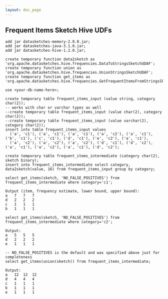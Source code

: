 ```yaml
---
layout: doc_page
---
```

<!--
    Licensed to the Apache Software Foundation (ASF) under one
    or more contributor license agreements.  See the NOTICE file
    distributed with this work for additional information
    regarding copyright ownership.  The ASF licenses this file
    to you under the Apache License, Version 2.0 (the
    "License"); you may not use this file except in compliance
    with the License.  You may obtain a copy of the License at

      http://www.apache.org/licenses/LICENSE-2.0

    Unless required by applicable law or agreed to in writing,
    software distributed under the License is distributed on an
    "AS IS" BASIS, WITHOUT WARRANTIES OR CONDITIONS OF ANY
    KIND, either express or implied.  See the License for the
    specific language governing permissions and limitations
    under the License.
-->
## Frequent Items Sketch Hive UDFs

    add jar datasketches-memory-2.0.0.jar;
    add jar datasketches-java-3.1.0.jar;
    add jar datasketches-hive-1.2.0.jar;

    create temporary function data2sketch as 'org.apache.datasketches.hive.frequencies.DataToStringsSketchUDAF';
    create temporary function union as 'org.apache.datasketches.hive.frequencies.UnionStringsSketchUDAF';
    create temporary function get_items as 'org.apache.datasketches.hive.frequencies.GetFrequentItemsFromStringsSketchUDTF';

    use <your-db-name-here>;

    create temporary table frequent_items_input (value string, category char(2));
    -- works with char or varchar types as well
    --create temporary table frequent_items_input (value char(2), category char(2));
    --create temporary table frequent_items_input (value varchar(2), category char(2));
    insert into table frequent_items_input values
      ('a', 'c1'), ('a', 'c1'), ('a', 'c1'), ('a', 'c2'), ('a', 'c1'), ('b', 'c1'), ('c', 'c1'), ('d', 'c1'), ('e', 'c2'), ('a', 'c1'),
      ('a', 'c2'), ('a', 'c2'), ('a', 'c2'), ('d', 'c1'), ('d', 'c2'), ('a', 'c1'), ('a', 'c2'), ('a', 'c1'), ('d', 'c2');

    create temporary table frequent_items_intermediate (category char(2), sketch binary);
    insert into frequent_items_intermediate select category, data2sketch(value, 16) from frequent_items_input group by category;

    select get_items(sketch, 'NO_FALSE_POSITIVES') from frequent_items_intermediate where category='c1';

    Output (item, frequency estimate, lower bound, upper bound):
    a	7	7	7
    d	2	2	2
    c	1	1	1
    b	1	1	1

    select get_items(sketch, 'NO_FALSE_POSITIVES') from frequent_items_intermediate where category='c2';

    Output:
    a	5	5	5
    d	2	2	2
    e	1	1	1

    -- NO_FALSE_POSITIVES is the default and was specified above just for completeness
    select get_items(union(sketch)) from frequent_items_intermediate;

    Output:
    a	12	12	12
    d	4	4	4
    c	1	1	1
    b	1	1	1
    e	1	1	1
